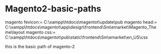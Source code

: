 # Magento2-basic-paths

magento fevicon:= C:\xampp\htdocs\magentot\update\pub
magento head:= C:\xampp\htdocs\magentot\app\design\frontend\Sm\emarket\Magento_Theme\layout
magento css:= C:\xampp\htdocs\magentot\pub\static\frontend\Sm\emarket\en_US\css

this is the basic path of magento-2
